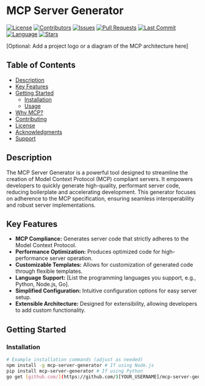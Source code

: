 # MCP Server Generator

[![License](https://img.shields.io/badge/license-[LICENSE_NAME]-blue.svg)](LICENSE_FILE)
[![Contributors](https://img.shields.io/github/contributors/[YOUR_USERNAME]/[REPO_NAME])](https://github.com/[YOUR_USERNAME]/[REPO_NAME]/graphs/contributors)
[![Issues](https://img.shields.io/github/issues/[YOUR_USERNAME]/[REPO_NAME])](https://github.com/[YOUR_USERNAME]/[REPO_NAME]/issues)
[![Pull Requests](https://img.shields.io/github/issues-pr/[YOUR_USERNAME]/[REPO_NAME])](https://github.com/[YOUR_USERNAME]/[REPO_NAME]/pulls)
[![Last Commit](https://img.shields.io/github/last-commit/[YOUR_USERNAME]/[REPO_NAME])](https://github.com/[YOUR_USERNAME]/[REPO_NAME]/commits/master)
[![Language](https://img.shields.io/github/languages/top/[YOUR_USERNAME]/[REPO_NAME])](https://github.com/[YOUR_USERNAME]/[REPO_NAME])
[![Stars](https://img.shields.io/github/stars/[YOUR_USERNAME]/[REPO_NAME]?style=social)](https://github.com/[YOUR_USERNAME]/[REPO_NAME]/stargazers)

[Optional: Add a project logo or a diagram of the MCP architecture here]

## Table of Contents

-   [Description](#description)
-   [Key Features](#key-features)
-   [Getting Started](#getting-started)
    -   [Installation](#installation)
    -   [Usage](#usage)
-   [Why MCP?](#why-mcp)
-   [Contributing](#contributing)
-   [License](#license)
-   [Acknowledgments](#acknowledgments)
-   [Support](#support)

## Description

The MCP Server Generator is a powerful tool designed to streamline the creation of Model Context Protocol (MCP) compliant servers. It empowers developers to quickly generate high-quality, performant server code, reducing boilerplate and accelerating development. This generator focuses on adherence to the MCP specification, ensuring seamless interoperability and robust server implementations.

## Key Features

-   **MCP Compliance:** Generates server code that strictly adheres to the Model Context Protocol.
-   **Performance Optimization:** Produces optimized code for high-performance server operation.
-   **Customizable Templates:** Allows for customization of generated code through flexible templates.
-   **Language Support:** [List the programming languages you support, e.g., Python, Node.js, Go].
-   **Simplified Configuration:** Intuitive configuration options for easy server setup.
-   **Extensible Architecture:** Designed for extensibility, allowing developers to add custom functionality.

## Getting Started

### Installation

```bash
# Example installation commands (adjust as needed)
npm install -g mcp-server-generator # If using Node.js
pip install mcp-server-generator # If using Python
go get [github.com/](https://github.com/)[YOUR_USERNAME]/mcp-server-generator # If using Go
